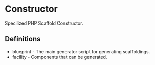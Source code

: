 # Constructor

Specilized PHP Scaffold Constructor.

## Definitions

- blueprint - The main generator script for generating scaffoldings.
- facility  - Components that can be generated.




